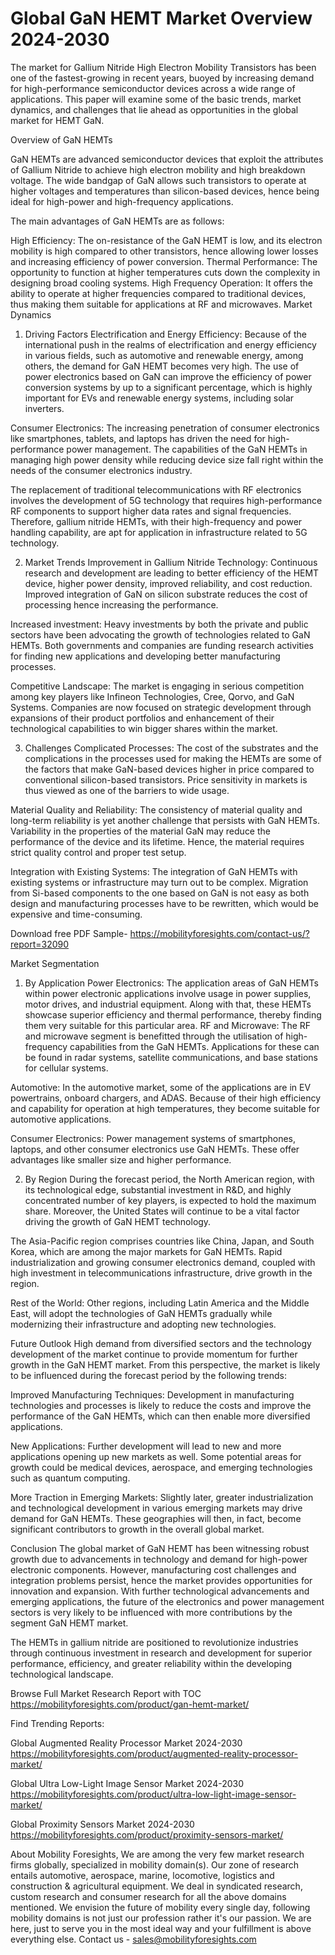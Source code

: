 # Global GaN HEMT Market Overview 2024-2030 #
The market for Gallium Nitride High Electron Mobility Transistors has been one of the fastest-growing in recent years, buoyed by increasing demand for high-performance semiconductor devices across a wide range of applications. This paper will examine some of the basic trends, market dynamics, and challenges that lie ahead as opportunities in the global market for HEMT GaN.

Overview of GaN HEMTs

GaN HEMTs are advanced semiconductor devices that exploit the attributes of Gallium Nitride to achieve high electron mobility and high breakdown voltage. The wide bandgap of GaN allows such transistors to operate at higher voltages and temperatures than silicon-based devices, hence being ideal for high-power and high-frequency applications.

The main advantages of GaN HEMTs are as follows:

High Efficiency: The on-resistance of the GaN HEMT is low, and its electron mobility is high compared to other transistors, hence allowing lower losses and increasing efficiency of power conversion.
Thermal Performance: The opportunity to function at higher temperatures cuts down the complexity in designing broad cooling systems.
High Frequency Operation: It offers the ability to operate at higher frequencies compared to traditional devices, thus making them suitable for applications at RF and microwaves.
Market Dynamics
1. Driving Factors
Electrification and Energy Efficiency: Because of the international push in the realms of electrification and energy efficiency in various fields, such as automotive and renewable energy, among others, the demand for GaN HEMT becomes very high. The use of power electronics based on GaN can improve the efficiency of power conversion systems by up to a significant percentage, which is highly important for EVs and renewable energy systems, including solar inverters.

Consumer Electronics: The increasing penetration of consumer electronics like smartphones, tablets, and laptops has driven the need for high-performance power management. The capabilities of the GaN HEMTs in managing high power density while reducing device size fall right within the needs of the consumer electronics industry.

The replacement of traditional telecommunications with RF electronics involves the development of 5G technology that requires high-performance RF components to support higher data rates and signal frequencies. Therefore, gallium nitride HEMTs, with their high-frequency and power handling capability, are apt for application in infrastructure related to 5G technology.

2. Market Trends
Improvement in Gallium Nitride Technology: Continuous research and development are leading to better efficiency of the HEMT device, higher power density, improved reliability, and cost reduction. Improved integration of GaN on silicon substrate reduces the cost of processing hence increasing the performance.

Increased investment: Heavy investments by both the private and public sectors have been advocating the growth of technologies related to GaN HEMTs. Both governments and companies are funding research activities for finding new applications and developing better manufacturing processes.

Competitive Landscape: The market is engaging in serious competition among key players like Infineon Technologies, Cree, Qorvo, and GaN Systems. Companies are now focused on strategic development through expansions of their product portfolios and enhancement of their technological capabilities to win bigger shares within the market.

3. Challenges
Complicated Processes: The cost of the substrates and the complications in the processes used for making the HEMTs are some of the factors that make GaN-based devices higher in price compared to conventional silicon-based transistors. Price sensitivity in markets is thus viewed as one of the barriers to wide usage.

Material Quality and Reliability: The consistency of material quality and long-term reliability is yet another challenge that persists with GaN HEMTs. Variability in the properties of the material GaN may reduce the performance of the device and its lifetime. Hence, the material requires strict quality control and proper test setup.

Integration with Existing Systems: The integration of GaN HEMTs with existing systems or infrastructure may turn out to be complex. Migration from Si-based components to the one based on GaN is not easy as both design and manufacturing processes have to be rewritten, which would be expensive and time-consuming.

Download free PDF Sample- https://mobilityforesights.com/contact-us/?report=32090

Market Segmentation

1. By Application
Power Electronics: The application areas of GaN HEMTs within power electronic applications involve usage in power supplies, motor drives, and industrial equipment. Along with that, these HEMTs showcase superior efficiency and thermal performance, thereby finding them very suitable for this particular area.
RF and Microwave: The RF and microwave segment is benefitted through the utilisation of high-frequency capabilities from the GaN HEMTs. Applications for these can be found in radar systems, satellite communications, and base stations for cellular systems.

Automotive: In the automotive market, some of the applications are in EV powertrains, onboard chargers, and ADAS. Because of their high efficiency and capability for operation at high temperatures, they become suitable for automotive applications.

Consumer Electronics: Power management systems of smartphones, laptops, and other consumer electronics use GaN HEMTs. These offer advantages like smaller size and higher performance.

2. By Region
During the forecast period, the North American region, with its technological edge, substantial investment in R&D, and highly concentrated number of key players, is expected to hold the maximum share. Moreover, the United States will continue to be a vital factor driving the growth of GaN HEMT technology.

The Asia-Pacific region comprises countries like China, Japan, and South Korea, which are among the major markets for GaN HEMTs. Rapid industrialization and growing consumer electronics demand, coupled with high investment in telecommunications infrastructure, drive growth in the region.

Rest of the World: Other regions, including Latin America and the Middle East, will adopt the technologies of GaN HEMTs gradually while modernizing their infrastructure and adopting new technologies.

Future Outlook
High demand from diversified sectors and the technology development of the market continue to provide momentum for further growth in the GaN HEMT market. From this perspective, the market is likely to be influenced during the forecast period by the following trends:

Improved Manufacturing Techniques: Development in manufacturing technologies and processes is likely to reduce the costs and improve the performance of the GaN HEMTs, which can then enable more diversified applications.

New Applications: Further development will lead to new and more applications opening up new markets as well. Some potential areas for growth could be medical devices, aerospace, and emerging technologies such as quantum computing.

More Traction in Emerging Markets: Slightly later, greater industrialization and technological development in various emerging markets may drive demand for GaN HEMTs. These geographies will then, in fact, become significant contributors to growth in the overall global market.

Conclusion
The global market of GaN HEMT has been witnessing robust growth due to advancements in technology and demand for high-power electronic components. However, manufacturing cost challenges and integration problems persist, hence the market provides opportunities for innovation and expansion. With further technological advancements and emerging applications, the future of the electronics and power management sectors is very likely to be influenced with more contributions by the segment GaN HEMT market.

The HEMTs in gallium nitride are positioned to revolutionize industries through continuous investment in research and development for superior performance, efficiency, and greater reliability within the developing technological landscape.

Browse Full Market Research Report with TOC https://mobilityforesights.com/product/gan-hemt-market/

Find Trending Reports:



Global Augmented Reality Processor Market 2024-2030 https://mobilityforesights.com/product/augmented-reality-processor-market/

Global Ultra Low-Light Image Sensor Market 2024-2030 https://mobilityforesights.com/product/ultra-low-light-image-sensor-market/


Global Proximity Sensors Market 2024-2030 https://mobilityforesights.com/product/proximity-sensors-market/

About Mobility Foresights,
We are among the very few market research firms globally, specialized in mobility domain(s). Our zone of research entails automotive, aerospace, marine, locomotive, logistics and construction & agricultural equipment. We deal in syndicated research, custom research and consumer research for all the above domains mentioned.
We envision the future of mobility every single day, following mobility domains is not just our profession rather it's our passion. We are here, just to serve you in the most ideal way and your fulfillment is above everything else. Contact us -  sales@mobilityforesights.com 

